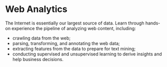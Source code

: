 # Web Analytics
The Internet is essentially our largest source of data.
Learn through hands-on experience the pipeline of analyzing web content, including:
* crawling data from the web;
* parsing, transforming, and annotating the web data;
* extracting features from the data to prepare for text mining;
* conducting supervised and unsupervised learning to derive insights and help business decisions.
